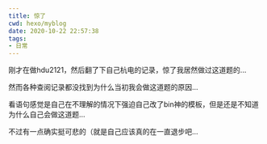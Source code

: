 ```yaml
---
title: 惊了
cwd: hexo/myblog
date: 2020-10-22 22:57:38
tags:
- 日常
---
```


刚才在做hdu2121，然后翻了下自己杭电的记录，惊了我居然做过这道题的...

然而各种查阅记录都没找到为什么当初我会做这道题的原因...

看语句感觉是自己在不理解的情况下强迫自己改了bin神的模板，但是还是不知道为什么自己会做这道题...

不过有一点确实挺可悲的（就是自己应该真的在一直退步吧...

